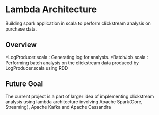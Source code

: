 # Lambda Architecture
Building spark application in scala to perform clickstream analysis on purchase data.

## Overview
*LogProducer.scala : Generating log for analysis.
*BatchJob.scala : Performing batch analysis on the clickstream data produced by LogProducer.scala using RDD

## Future Goal
The current project is a part of larger idea of implementing clickstream analysis using lambda architecture involving Apache Spark(Core, Streaming), Apache Kafka and Apache Cassandra
